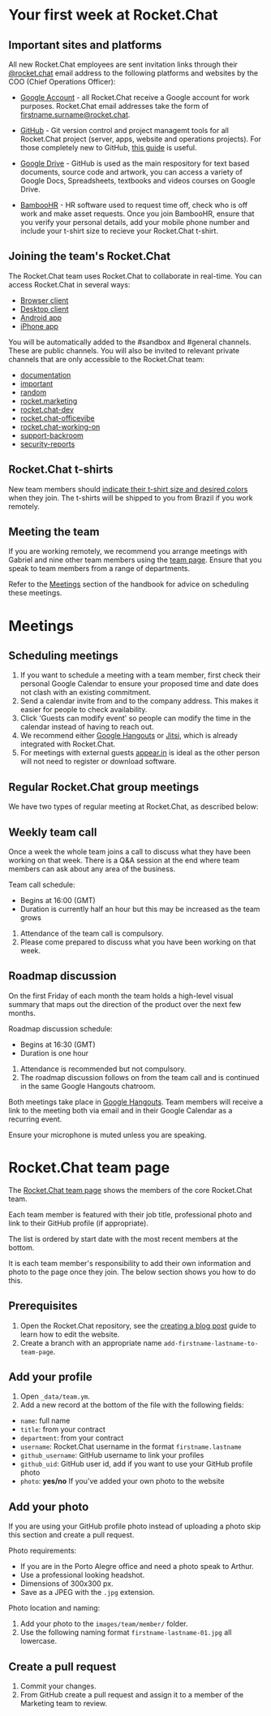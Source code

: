 # Your first week at Rocket.Chat

## Important sites and platforms

All new Rocket.Chat employees are sent invitation links through their [@rocket.chat]() email address to the following platforms and websites by the COO (Chief Operations Officer):

- [Google Account](http://mail.google.com) - all Rocket.Chat receive a Google account for work purposes. Rocket.Chat email addresses take the form of [firstname.surname@rocket.chat]().

- [GitHub](https://github.com) - Git version control and project managemt tools for all Rocket.Chat project (server, apps, website and operations projects). For those completely new to GitHub, [this guide](https://www.howtogeek.com/180167/htg-explains-what-is-github-and-what-do-geeks-use-it-for/) is useful.

- [Google Drive](https://www.google.com/drive/) - GitHub is used as the main respository for text based documents, source code and artwork, you can access a variety of Google Docs, Spreadsheets, textbooks and videos courses on Google Drive.

- [BambooHR](https://www.bamboohr.com) - HR software used to request time off, check who is off work and make asset requests. Once you join BambooHR, ensure that you verify your personal details, add your mobile phone number and include your t-shirt size to recieve your Rocket.Chat t-shirt.

## Joining the team's Rocket.Chat

The Rocket.Chat team uses Rocket.Chat to collaborate in real-time. You can access Rocket.Chat in several ways:

- [Browser client](https://open.rocket.chat/home)
- [Desktop client](https://rocket.chat/download)
- [Android app](https://play.google.com/store/apps/details?id=chat.rocket.android)
- [iPhone app](https://itunes.apple.com/app/rocket-chat/id1148741252)

You will be automatically added to the #sandbox and #general channels. These are public channels. You will also be invited to relevant private channels that are only accessible to the Rocket.Chat team:

- [documentation](https://open.rocket.chat/group/documentation)
- [important](https://open.rocket.chat/group/important)
- [random](https://open.rocket.chat/group/random)
- [rocket.marketing](https://open.rocket.chat/group/rocket.marketing)
- [rocket.chat-dev](https://open.rocket.chat/group/rocket.chat-dev)
- [rocket.chat-officevibe](https://open.rocket.chat/group/rocket.chat-officevibe)
- [rocket.chat-working-on](https://open.rocket.chat/group/rocket.chat-working-on)
- [support-backroom](https://open.rocket.chat/group/support-backroom)
- [security-reports](https://open.rocket.chat/group/security-reports)

## Rocket.Chat t-shirts

New team members should [indicate their t-shirt size and desired colors](https://docs.google.com/spreadsheets/d/1zjOnlscEeHy5F1a40dQ04ct96S49q9PJ-Y4pTNpBzrQ/edit?usp=sharing) when they join. The t-shirts will be shipped to you from Brazil if you work remotely.

## Meeting the team

If you are working remotely, we recommend you arrange meetings with Gabriel and nine other team members using the [team page](https://rocket.chat/blog/). Ensure that you speak to team members from a range of departments.

Refer to the [Meetings](link) section of the handbook for advice on scheduling these meetings.

# Meetings

## Scheduling meetings

1. If you want to schedule a meeting with a team member, first check their personal Google Calendar to ensure your proposed time and date does not clash with an existing commitment.
2. Send a calendar invite from and to the company address. This makes it easier for people to check availability.
3. Click 'Guests can modify event' so people can modify the time in the calendar instead of having to reach out.
4. We recommend either [Google Hangouts](https://hangouts.google.com/) or [Jitsi](https://jitsi.org/jitsi-videobridge/), which is already integrated with Rocket.Chat.
5. For meetings with external guests [appear.in](https://appear.in) is ideal as the other person will not need to register or download software.

## Regular Rocket.Chat group meetings

We have two types of regular meeting at Rocket.Chat, as described below:

## Weekly team call

Once a week the whole team joins a call to discuss what they have been working on that week. There is a Q&A session at the end where team members can ask about any area of the business.

Team call schedule:
- Begins at 16:00 (GMT)
- Duration is currently half an hour but this may be increased as the team grows

1. Attendance of the team call is compulsory.
2. Please come prepared to discuss what you have been working on that week.

## Roadmap discussion

On the first Friday of each month the team holds a high-level visual summary that maps out the direction of the product over the next few months.

Roadmap discussion schedule:
- Begins at 16:30 (GMT)
- Duration is one hour

1. Attendance is recommended but not compulsory.
2. The roadmap discussion follows on from the team call and is continued in the same Google Hangouts chatroom.

Both meetings take place in [Google Hangouts](https://hangouts.google.com). Team members will receive a link to the meeting both via email and in their Google Calendar as a recurring event.

Ensure your microphone is muted unless you are speaking.


# Rocket.Chat team page

The [Rocket.Chat team page](https://rocket.chat/team) shows the members of the core Rocket.Chat team.

Each team member is featured with their job title, professional photo and link to their GitHub profile (if appropriate).

The list is ordered by start date with the most recent members at the bottom.

It is each team member's responsibility to add their own information and photo to the page once they join. The below section shows you how to do this.

## Prerequisites

1. Open the Rocket.Chat repository, see the [creating a blog post](https://rocketchat.github.io/handbook/marketing/blog/posting/) guide to learn how to edit the website.
1. Create a branch with an appropriate name `add-firstname-lastname-to-team-page`.

## Add your profile

1. Open `_data/team.ym`.
1. Add a new record at the bottom of the file with the following fields:
  - `name`: full name
  - `title`: from your contract
  - `department`: from your contract
  - `username`: Rocket.Chat username in the format `firstname.lastname`
  - `github_username`: GitHub username to link your profiles
  - `github_uid`: GitHub user id, add if you want to use your GitHub profile photo
  - `photo`: **yes/no** If you've added your own photo to the website

## Add your photo

If you are using your GitHub profile photo instead of uploading a photo skip this section and create a pull request.

Photo requirements:

- If you are in the Porto Alegre office and need a photo speak to Arthur.
- Use a professional looking headshot.
- Dimensions of 300x300 px.
- Save as a JPEG with the `.jpg` extension.

Photo location and naming:

1. Add your photo to the `images/team/member/` folder.
1. Use the following naming format `firstname-lastname-01.jpg` all lowercase.

## Create a pull request

1. Commit your changes.
1. From GitHub create a pull request and assign it to a member of the Marketing team to review.
